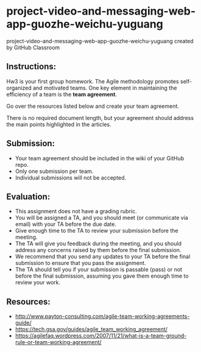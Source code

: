 # project-video-and-messaging-web-app-guozhe-weichu-yuguang
project-video-and-messaging-web-app-guozhe-weichu-yuguang created by GitHub Classroom

## Instructions:
 
Hw3  is your first group homework. 
The Agile methodology promotes self-organized and motivated teams.
One key element in maintaining the efficiency of a team is the **team agreement**.

Go over the resources listed below and create your team agreement.

There is no required document length, but your agreement should address  the 
main points highlighted in the articles.

## Submission:
- Your team agreement should be included in the wiki of your GitHub repo.
- Only one submission per team.
- Individual submissions will not be accepted.

## Evaluation:
- This assignment does not have a grading rubric.
- You will be assigned a TA, and you should meet (or communicate via email) with your TA before the due date.
- Give enough time to the TA to review your submission before the meeting.
- The TA will give you feedback during the meeting, and you should address any concerns raised by them before the final submission.
- We recommend that you send any updates to your TA before the final submission to ensure that you pass the assignment. 
- The TA should tell you if your submission is passable (pass) or not before the final submission, assuming you gave them enough time to review your work.

## Resources:
- http://www.payton-consulting.com/agile-team-working-agreements-guide/
- https://tech.gsa.gov/guides/agile_team_working_agreement/
- https://agilefaq.wordpress.com/2007/11/21/what-is-a-team-ground-rule-or-team-working-agreement/
